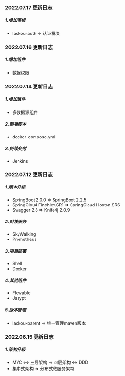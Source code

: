 ### 2022.07.17 更新日志
##### 1.增加模板
* laokou-auth => 认证模块

### 2022.07.16 更新日志
##### 1.增加组件
* 数据权限

### 2022.07.14 更新日志
##### 1.增加组件
* 多数据源组件

##### 2.部署脚本
* docker-compose.yml

##### 3.持续交付
* Jenkins

### 2022.07.12 更新日志
##### 1.版本升级
* SpringBoot 2.0.0 => SpringBoot 2.2.5
* SpringCloud Finchley.SR1 => SpringCloud Hoxton.SR6
* Swagger 2.8 => Knife4j 2.0.9
##### 2.对接服务
* SkyWalking
* Prometheus

##### 3.项目部署
* Shell
* Docker

##### 4.其他组件
* Flowable
* Jasypt

##### 5.版本管理
* laokou-parent => 统一管理maven版本

### 2022.06.15 更新日志
##### 1.架构升级
* MVC <=> 三层架构 => 四层架构 <=> DDD
* 集中式架构 => 分布式微服务架构